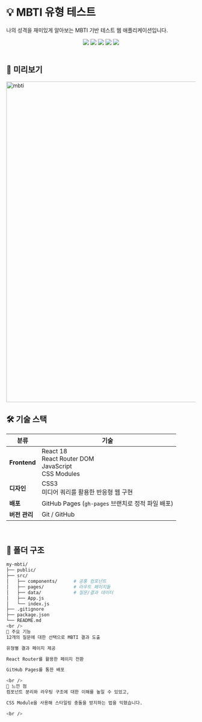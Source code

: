 # 💡 MBTI 유형 테스트

나의 성격을 재미있게 알아보는 MBTI 기반 테스트 웹 애플리케이션입니다.

<div align="center">
  <img src="https://img.shields.io/badge/React-18-blue?logo=react" />
  <img src="https://img.shields.io/badge/JavaScript-ES6+-yellow?logo=javascript" />
  <img src="https://img.shields.io/badge/CSS-Modules-blueviolet?logo=css3" />
  <img src="https://img.shields.io/badge/Router-React%20Router%20DOM-orange?logo=reactrouter" />
  <img src="https://img.shields.io/badge/Deploy-GitHub%20Pages-brightgreen?logo=github" />
</div>

<br />

## 📸 미리보기

<img width="1886" height="852" alt="mbti" src="https://github.com/user-attachments/assets/cd3e04a4-9d7a-4615-85bc-f604f6caf660" />


<br />

## 🛠 기술 스택

| 분류        | 기술                                                  |
|-------------|------------------------------------------------------|
| **Frontend** | React 18<br>React Router DOM<br>JavaScript<br>CSS Modules |
| **디자인**     | CSS3<br>미디어 쿼리를 활용한 반응형 웹 구현              |
| **배포**       | GitHub Pages (`gh-pages` 브랜치로 정적 파일 배포)         |
| **버전 관리**  | Git / GitHub                                        |

<br />

## 📁 폴더 구조

```bash
my-mbti/
├── public/
├── src/
│   ├── components/      # 공통 컴포넌트
│   ├── pages/           # 라우트 페이지들
│   ├── data/            # 질문/결과 데이터
│   ├── App.js
│   └── index.js
├── .gitignore
├── package.json
└── README.md
<br />
🚀 주요 기능
12개의 질문에 대한 선택으로 MBTI 결과 도출

유형별 결과 페이지 제공

React Router를 활용한 페이지 전환

GitHub Pages를 통한 배포

<br />
🧠 느낀 점
컴포넌트 분리와 라우팅 구조에 대한 이해를 높일 수 있었고,

CSS Module을 사용해 스타일링 충돌을 방지하는 법을 익혔습니다.

<br />
